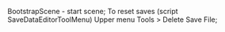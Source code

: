 BootstrapScene - start scene;
To reset saves (script SaveDataEditorToolMenu) Upper menu Tools > Delete Save File;
